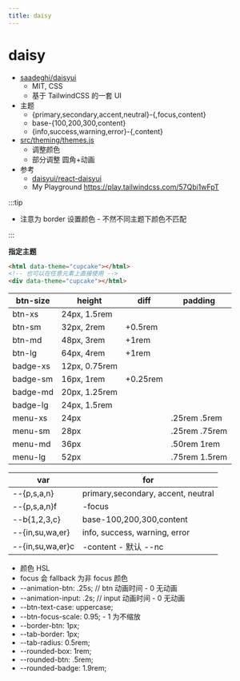 ```yaml
---
title: daisy
---
```


# daisy

- [saadeghi/daisyui](https://github.com/saadeghi/daisyui)
  - MIT, CSS
  - 基于 TailwindCSS 的一套 UI
- 主题
  - {primary,secondary,accent,neutral}-{,focus,content}
  - base-{100,200,300,content}
  - {info,success,warning,error}-{,content}
- [src/theming/themes.js](https://github.com/saadeghi/daisyui/blob/master/src/theming/themes.js)
  - 调整颜色
  - 部分调整 圆角+动画
- 参考
  - [daisyui/react-daisyui](https://github.com/daisyui/react-daisyui)
  - My Playground https://play.tailwindcss.com/57Qbi1wFpT

:::tip

- 注意为 border 设置颜色 - 不然不同主题下颜色不匹配

:::

**指定主题**

```html
<html data-theme="cupcake"></html>
<!-- 也可以在任意元素上直接使用 -->
<div data-theme="cupcake"></html>
```

| btn-size | height        | diff     | padding       |
| -------- | ------------- | -------- | ------------- |
| btn-xs   | 24px, 1.5rem  |
| btn-sm   | 32px, 2rem    | +0.5rem  |
| btn-md   | 48px, 3rem    | +1rem    |
| btn-lg   | 64px, 4rem    | +1rem    |
| badge-xs | 12px, 0.75rem |
| badge-sm | 16px, 1rem    | +0.25rem |
| badge-md | 20px, 1.25rem |
| badge-lg | 24px, 1.5rem  |
| menu-xs  | 24px          |          | .25rem .5rem  |
| menu-sm  | 28px          |          | .25rem .75rem |
| menu-md  | 36px          |          | .50rem 1rem   |
| menu-lg  | 52px          |          | .75rem 1.5rem |

| var              | for                                |
| ---------------- | ---------------------------------- |
| --{p,s,a,n}      | primary,secondary, accent, neutral |
| --{p,s,a,n}f     | -focus                             |
| --b{1,2,3,c}     | base-100,200,300,content           |
| --{in,su,wa,er}  | info, success, warning, error      |
| --{in,su,wa,er}c | -content - 默认 --nc               |

- 颜色 HSL
- focus 会 fallback 为非 focus 颜色
- --animation-btn: .25s; // btn 动画时间 - 0 无动画
- --animation-input: .2s; // input 动画时间 - 0 无动画
- --btn-text-case: uppercase;
- --btn-focus-scale: 0.95; - 1 为不缩放
- --border-btn: 1px;
- --tab-border: 1px;
- --tab-radius: 0.5rem;
- --rounded-box: 1rem;
- --rounded-btn: .5rem;
- --rounded-badge: 1.9rem;
